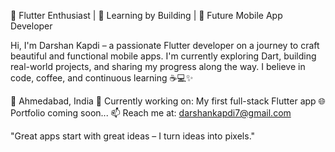 🚀 Flutter Enthusiast | 🌱 Learning by Building | 📱 Future Mobile App Developer

Hi, I'm Darshan Kapdi – a passionate Flutter developer on a journey to craft beautiful and functional mobile apps. 
I'm currently exploring Dart, building real-world projects, and sharing my progress along the way. 
I believe in code, coffee, and continuous learning ☕💻✨

📍 Ahmedabad, India
🔭 Currently working on: My first full-stack Flutter app
🌐 Portfolio coming soon...
📫 Reach me at: darshankapdi7@gmail.com

"Great apps start with great ideas – I turn ideas into pixels."
<!---
Dk12211221/Dk12211221 is a ✨ special ✨ repository because its `README.md` (this file) appears on your GitHub profile.
You can click the Preview link to take a look at your changes.
--->
